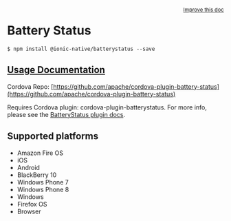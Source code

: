 
<a style="float:right;font-size:12px;" href="http://github.com/driftyco/ionic-native/edit/master/src/@ionic-native/plugins/batterystatus/index.ts#L15">
  Improve this doc
</a>

# Battery Status
<!-- end header block -->

```
$ npm install @ionic-native/batterystatus --save
```

## [Usage Documentation](https://ionicframework.com/docs/v2/native/batterystatus/)

Cordova Repo: [https://github.com/apache/cordova-plugin-battery-status](https://github.com/apache/cordova-plugin-battery-status)

<!-- description -->
Requires Cordova plugin: cordova-plugin-batterystatus. For more info, please see the [BatteryStatus plugin docs](https://github.com/apache/cordova-plugin-battery-status).

<!-- @platforms tag -->
## Supported platforms

- Amazon Fire OS
- iOS
- Android
- BlackBerry 10
- Windows Phone 7
- Windows Phone 8
- Windows
- Firefox OS
- Browser

<!-- @platforms tag end -->
<!-- end for prop in method.decorators[0].argumentInfo -->
<!-- end content block -->
<!-- end body block -->
